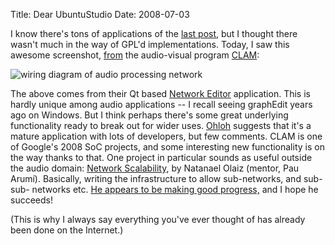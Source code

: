 Title: Dear UbuntuStudio
Date: 2008-07-03

I know there's tons of applications of the [last post][1], but I thought there
wasn't much in the way of GPL'd implementations. Today, I saw this awesome
screenshot, [from][2] the audio-visual program [CLAM][3]:

![wiring diagram of audio processing network][4]

The above comes from their Qt based [Network Editor][5] application. This
is hardly unique among audio applications -- I recall seeing graphEdit years
ago on Windows. But I think perhaps there's some great underlying
functionality ready to break out for wider uses. [Ohloh][6] suggests that it's
a mature application with lots of developers, but few comments. CLAM is one of
Google's 2008 SoC projects, and some interesting new functionality is on the
way thanks to that. One project in particular sounds as useful outside the
audio domain: [Network Scalability][7], by Natanael Olaiz (mentor, Pau Arumí).
Basically, writing the infrastructure to allow sub-networks, and sub-sub-
networks etc. [ He appears to be making good progress,][8] and I hope he
succeeds!

(This is why I always say everything you've ever thought of has already
been done on the Internet.)

   [1]: //pwnguin.net/cooking-for-everybody.html

   [2]: http://clam-project.org/screenshots.html

   [3]: http://clam-project.org/wiki/Frequenly_Asked_Questions#What_is_CLAM.3F

   [4]: http://clam-project.org/wiki/images/b/b7/NetEditQt4-SpectralNetworkWithControlSenders.png

   [5]: http://clam-project.org/wiki/Network_Editor_tutorial

   [6]: http://www.ohloh.net/projects/clam

   [7]: http://clam-project.org/wiki/GSoC/Network_scalability_and_Blender_integration

   [8]: http://dadaisonline.blogspot.com/2008/06/too-much.html


